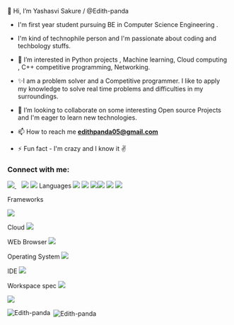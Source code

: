 
  👋 Hi, I’m Yashasvi Sakure / @Edith-panda 
  
- I'm first year student pursuing BE in Computer Science Engineering .

- I'm kind of technophile person and I'm passionate about coding and techbology stuffs.

- 👀 I’m interested in Python projects , Machine learning, Cloud computing , C++ competitive programming, Networking.

- ✨I am a problem solver  and a Competitive  programmer. I like to apply my knowledge to solve real time problems and difficulties in my surroundings.

- 💞️ I’m looking to collaborate on some interesting Open source Projects and I'm eager to learn new technologies.

- 📫 How to reach me **edithpanda05@gmail.com**

- ⚡ Fun fact - I'm crazy and I know it ✌ 

<h3 align="left">Connect with me:</h3>
<p align="left">
<!-- <a href="https://twitter.com/SakureYashasvi" target="blank"><img align="center" src="https://cdn.jsdelivr.net/npm/simple-icons@3.0.1/icons/twitter.svg" alt="Edith-panda" height="30" width="40" /></a> -->
  <a href="https://www.linkedin.com/in/yashasvi-sakure05/" alt="Edith-panda" />
  <img src="{https://img.shields.io/badge/LinkedIn-0077B5?style=for-the-badge&logo=linkedin&logoColor=white}" />
  </a>&nbsp;&nbsp;

<img src="{https://img.shields.io/badge/Twitter-1DA1F2?style=for-the-badge&logo=twitter&logoColor=white}" />
  <img src="{https://img.shields.io/badge/-Hackerrank-2EC866?style=for-the-badge&logo=HackerRank&logoColor=white}" />
  Languages 
  <img src="{https://img.shields.io/badge/Python-3776AB?style=for-the-badge&logo=python&logoColor=white}" />
  <img src="{https://img.shields.io/badge/C%2B%2B-00599C?style=for-the-badge&logo=c%2B%2B&logoColor=white}" />
  <img src="{https://img.shields.io/badge/Java-ED8B00?style=for-the-badge&logo=java&logoColor=white}" /><img src="{}" />
  <img src="{https://img.shields.io/badge/TensorFlow-FF6F00?style=for-the-badge&logo=TensorFlow&logoColor=white}" />
  <img src="{https://img.shields.io/badge/scikit_learn-F7931E?style=for-the-badge&logo=scikit-learn&logoColor=white}" />
  
  Frameworks 
  
  
  <img src="{https://img.shields.io/badge/Postman-FF6C37?style=for-the-badge&logo=Postman&logoColor=white}" />
  
  Cloud 
  <img src="{https://img.shields.io/badge/Google_Cloud-4285F4?style=for-the-badge&logo=google-cloud&logoColor=white}" />
  
  WEb Browser 
  <img src="{https://img.shields.io/badge/Google_chrome-4285F4?style=for-the-badge&logo=Google-chrome&logoColor=white}" />
  
  Operating System 
  <img src="{https://img.shields.io/badge/Windows-0078D6?style=for-the-badge&logo=windows&logoColor=white}" />
  
  IDE
  <img src="{https://img.shields.io/badge/Visual_Studio_Code-0078D4?style=for-the-badge&logo=visual%20studio%20code&logoColor=white}" />
  
  Workspace spec
  <img src="{https://img.shields.io/badge/NVIDIA-GTX1650-76B900?style=for-the-badge&logo=nvidia&logoColor=white}" />

</p>

<!--<h3 align="left">Languages and Tools:</h3>
<p align="left"> <a href="https://www.cprogramming.com/" target="_blank"> <img src="https://devicons.github.io/devicon/devicon.git/icons/c/c-original.svg" alt="c" width="40" height="40"/> </a> <a href="https://www.w3schools.com/cpp/" target="_blank"> <img src="https://devicons.github.io/devicon/devicon.git/icons/cplusplus/cplusplus-original.svg" alt="cplusplus" width="40" height="40"/> </a> <a href="https://www.w3schools.com/css/" target="_blank"> <img src="https://devicons.github.io/devicon/devicon.git/icons/css3/css3-original-wordmark.svg" alt="css3" width="40" height="40"/> </a> <a href="https://www.figma.com/" target="_blank"> <img src="https://www.vectorlogo.zone/logos/figma/figma-icon.svg" alt="figma" width="40" height="40"/> </a> <a href="https://flutter.dev" target="_blank"> <img src="https://www.vectorlogo.zone/logos/flutterio/flutterio-icon.svg" alt="flutter" width="40" height="40"/> </a> <a href="https://git-scm.com/" target="_blank"> <img src="https://www.vectorlogo.zone/logos/git-scm/git-scm-icon.svg" alt="git" width="40" height="40"/> </a> <a href="https://www.w3.org/html/" target="_blank"> <img src="https://devicons.github.io/devicon/devicon.git/icons/html5/html5-original-wordmark.svg" alt="html5" width="40" height="40"/> </a> <a href="https://www.linux.org/" target="_blank"> <img src="https://devicons.github.io/devicon/devicon.git/icons/linux/linux-original.svg" alt="linux" width="40" height="40"/> </a> <a href="https://www.photoshop.com/en" target="_blank"> <img src="https://devicons.github.io/devicon/devicon.git/icons/photoshop/photoshop-plain.svg" alt="photoshop" width="40" height="40"/> </a> <a href="https://www.python.org" target="_blank"> <img src="https://devicons.github.io/devicon/devicon.git/icons/python/python-original.svg" alt="python" width="40" height="40"/> </a> </p>
-->

<a href="https://hits.seeyoufarm.com"><img src="https://hits.seeyoufarm.com/api/count/incr/badge.svg?url=https%3A%2F%2Fgithub.com%2FEdith-panda%2FEdith-panda&count_bg=%2379C83D&title_bg=%23555555&icon=&icon_color=%23E7E7E7&title=visitors&edge_flat=false"/></a>
<p><img align="left" src="https://github-readme-stats.vercel.app/api/top-langs?username=Edith-panda&show_icons=true&locale=en&layout=compact" alt="Edith-panda" /></p>

<p>&nbsp;<img align="center" src="https://github-readme-stats.vercel.app/api?username=Edith-panda&show_icons=true&locale=en" alt="Edith-panda" /></p>







<!---
Edith-panda/Edith-panda is a ✨ special ✨ repository because its `README.md` (this file) appears on your GitHub profile.
You can click the Preview link to take a look at your changes.
--->
